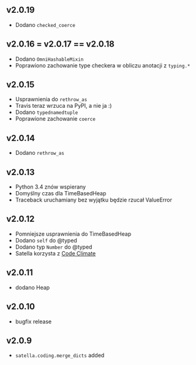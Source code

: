 ## v2.0.19

* Dodano `checked_coerce`

## v2.0.16 = v2.0.17 == v2.0.18

* Dodano `OmniHashableMixin`
* Poprawiono zachowanie type checkera w obliczu anotacji z `typing.*`

## v2.0.15

* Usprawnienia do `rethrow_as`
* Travis teraz wrzuca na PyPI, a nie ja :)
* Dodano `typednamedtuple`
* Poprawione zachowanie `coerce`

## v2.0.14

* Dodano `rethrow_as`

## v2.0.13

* Python 3.4 znów wspierany
* Domyślny czas dla TimeBasedHeap 
* Traceback uruchamiany bez wyjątku będzie rzucał ValueError


## v2.0.12

* Pomniejsze usprawnienia do TimeBasedHeap
* Dodano `self` do @typed
* Dodano typ `Number` do @typed
* Satella korzysta z [Code Climate](https://codeclimate.com/github/piotrmaslanka/satella)

## v2.0.11

* dodano Heap

## v2.0.10

* bugfix release

## v2.0.9

* `satella.coding.merge_dicts` added
